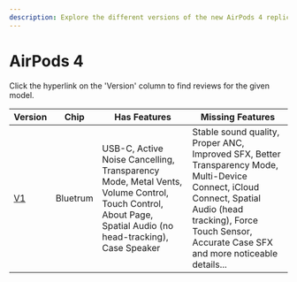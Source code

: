 ```yaml
---
description: Explore the different versions of the new AirPods 4 replicas, including their chip, features, and missing features. Click on the version hyperlinks to find reviews for each model.
---
```


# AirPods 4

Click the hyperlink on the 'Version' column to find reviews for the given model.

| Version                                                                  | Chip        | Has Features | Missing Features |
|--------------------------------------------------------------------------|-------------|--------------|------------------|
| [V1](https://www.reddit.com/r/AirReps/search?q=AirPods4V1&restrict_sr=1) |  Bluetrum   | USB-C, Active Noise Cancelling, Transparency Mode, Metal Vents, Volume Control, Touch Control, About Page, Spatial Audio (no head-tracking), Case Speaker| Stable sound quality, Proper ANC, Improved SFX, Better Transparency Mode, Multi-Device Connect, iCloud Connect, Spatial Audio (head tracking), Force Touch Sensor, Accurate Case SFX and more noticeable details... |
